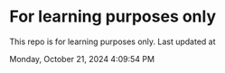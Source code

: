 # For learning purposes only
This repo is for learning purposes only.
Last updated at

Monday, October 21, 2024 4:09:54 PM

